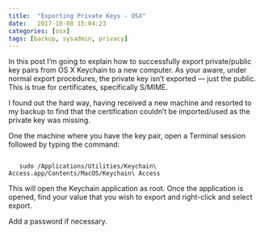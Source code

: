 ```yaml
---
title:  "Exporting Private Keys - OSX"
date:   2017-10-08 15:04:23
categories: [osx]
tags: [backup, sysadmin, privacy]
---
```

In this post I’m going to explain how to successfully export private/public key pairs from OS X Keychain to a new computer.  As your aware, under normal export procedures, the private key isn’t exported — just the public.  This is true for certificates, specifically S/MIME.

I found out the hard way, having received a new machine and resorted to my backup to find that the certification couldn’t be imported/used as the private key was missing.  

One the machine where you have the key pair, open a Terminal session followed by typing the command:

```
 
   sudo /Applications/Utilities/Keychain\ Access.app/Contents/MacOS/Keychain\ Access

```

This will open the Keychain application as root.  Once the application is opened, find your value that you wish to export and right-click and select export.

Add a password if necessary.
